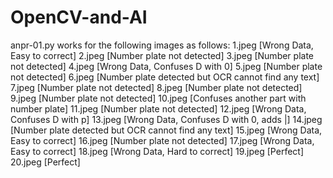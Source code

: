 # OpenCV-and-AI

anpr-01.py works for the following images as follows:
1.jpeg [Wrong Data, Easy to correct]
2.jpeg [Number plate not detected]
3.jpeg [Number plate not detected]
4.jpeg [Wrong Data, Confuses D with 0]
5.jpeg [Number plate not detected]
6.jpeg [Number plate detected but OCR cannot find any text]
7.jpeg [Number plate not detected]
8.jpeg [Number plate not detected]
9.jpeg [Number plate not detected]
10.jpeg [Confuses another part with number plate]
11.jpeg [Number plate not detected]
12.jpeg [Wrong Data, Confuses D with p]
13.jpeg [Wrong Data, Confuses D with 0, adds |]
14.jpeg [Number plate detected but OCR cannot find any text]
15.jpeg [Wrong Data, Easy to correct]
16.jpeg [Number plate not detected]
17.jpeg [Wrong Data, Easy to correct]
18.jpeg [Wrong Data, Hard to correct]
19.jpeg [Perfect]
20.jpeg [Perfect]





